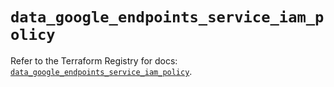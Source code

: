 # `data_google_endpoints_service_iam_policy`

Refer to the Terraform Registry for docs: [`data_google_endpoints_service_iam_policy`](https://registry.terraform.io/providers/hashicorp/google/5.20.0/docs/data-sources/endpoints_service_iam_policy).
